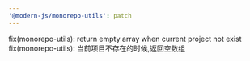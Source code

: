 ```yaml
---
'@modern-js/monorepo-utils': patch
---
```


fix(monorepo-utils): return empty array when current project not exist
fix(monorepo-utils): 当前项目不存在的时候,返回空数组
